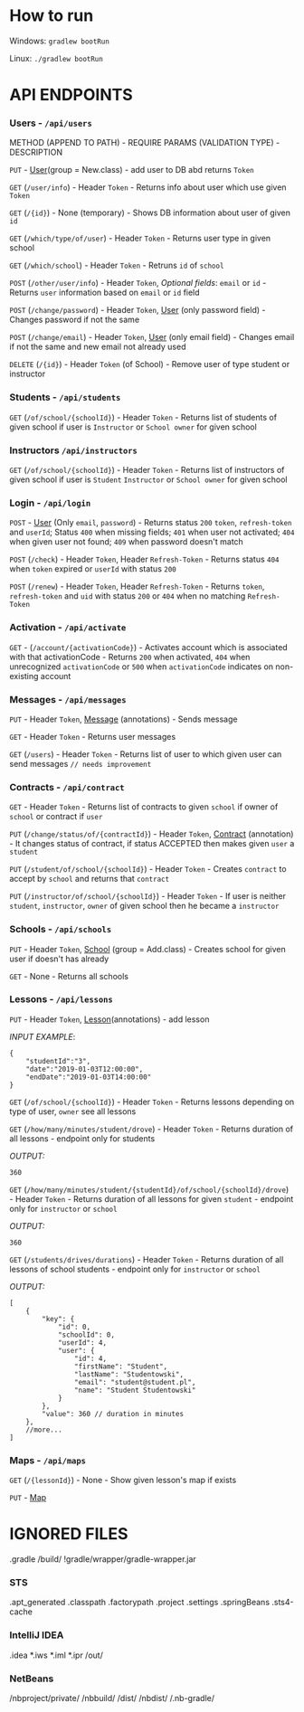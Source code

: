 # How to run
Windows: `gradlew bootRun`

Linux: `./gradlew bootRun`

# API ENDPOINTS

### Users - `/api/users`

METHOD (APPEND TO PATH) - REQUIRE PARAMS (VALIDATION TYPE) - DESCRIPTION

`PUT` - [User](src/main/java/arabella/backend/model/User.java)(group = New.class) - add user to DB abd returns `Token`

`GET` (`/user/info`) - Header `Token` - Returns info about user which use given `Token`

`GET` (`/{id}`) - None (temporary) - Shows DB information about user of given `id`

`GET` (`/which/type/of/user`) - Header `Token` - Returns user type in given school 

`GET` (`/which/school`) - Header `Token` - Retruns `id` of `school`

`POST` (`/other/user/info`) - Header `Token`, *Optional fields*: `email` or `id` - Returns `user` information based on `email` or `id` field 

`POST` (`/change/password`) - Header `Token`, [User](src/main/java/arabella/backend/model/User.java) (only password field) - Changes password if not the same

`POST` (`/change/email`) - Header `Token`, [User](src/main/java/arabella/backend/model/User.java) (only email field) - Changes email if not the same and new email not already used

`DELETE` (`/{id}`) - Header `Token` (of School) - Remove user of type student or instructor 

### Students - `/api/students`

`GET` (`/of/school/{schoolId}`) - Header `Token` - Returns list of students of given school if user is `Instructor` or `School owner` for given school

### Instructors `/api/instructors`

`GET` (`/of/school/{schoolId}`) - Header `Token` - Returns list of instructors of given school if user is `Student` `Instructor` or `School owner` for given school

### Login - `/api/login`

`POST` - [User](src/main/java/arabella/backend/model/User.java) (Only `email`, `password`) - Returns status `200` `token`, `refresh-token` and `userId`; Status `400` when missing fields; `401` when user not activated; `404` when given user not found; `409` when password doesn't match

`POST` (`/check`) - Header `Token`, Header `Refresh-Token` - Returns status `404` when `token` expired or `userId` with status `200`

`POST` (`/renew`) - Header `Token`, Header `Refresh-Token` - Returns `token`, `refresh-token` and `uid` with status `200` or `404` when no matching `Refresh-Token`

### Activation - `/api/activate`

`GET` - (`/account/{activationCode}`) - Activates account which is associated with that activationCode - Returns `200` when activated, `404` when unrecognized  `activationCode` or `500` when `activationCode` indicates on non-existing account 

### Messages - `/api/messages`

`PUT` - Header `Token`, [Message](src/main/java/arabella/backend/model/Message.java) (annotations) - Sends message

`GET` - Header `Token` - Returns user messages

`GET` (`/users`) - Header `Token` - Returns list of user to which given user can send messages  `// needs improvement`

### Contracts - `/api/contract`

`GET` - Header `Token` - Returns list of contracts to given `school` if owner of `school` or contract  if `user`

`PUT` (`/change/status/of/{contractId}`) - Header `Token`, [Contract](src/main/java/arabella/backend/model/School.java) (annotation) - It changes status of contract, if status ACCEPTED then makes given `user` a `student` 

`PUT` (`/student/of/school/{schoolId}`) - Header `Token` - Creates `contract` to accept by `school` and returns that `contract`

`PUT` (`/instructor/of/school/{schoolId}`) - Header `Token` - If user is neither `student`, `instructor`, `owner` of given school then he became a `instructor`

### Schools - `/api/schools`

`PUT` - Header `Token`, [School](src/main/java/arabella/backend/model/School.java) (group = Add.class) - Creates school for given user if doesn't has already

`GET` - None - Returns all schools

### Lessons - `/api/lessons`

`PUT` - Header `Token`, [Lesson](src/main/java/arabella/backend/model/Lesson.java)(annotations) - add lesson

*INPUT EXAMPLE*:
```
{
    "studentId":"3",
    "date":"2019-01-03T12:00:00",
    "endDate":"2019-01-03T14:00:00"
}
```

`GET` (`/of/school/{schoolId}`) - Header `Token` - Returns lessons depending on type of user, `owner` see all lessons

`GET` (`/how/many/minutes/student/drove`) - Header `Token` - Returns duration of all lessons - endpoint only for students

*OUTPUT:*
```
360
```

`GET` (`/how/many/minutes/student/{studentId}/of/school/{schoolId}/drove`) - Header `Token` - Returns duration of all lessons for given `student` - endpoint only for `instructor` or `school`

*OUTPUT:*
```
360
```

`GET` (`/students/drives/durations`) - Header `Token` - Returns duration of all lessons of school students - endpoint only for `instructor` or `school`

*OUTPUT:*
```
[
    {
        "key": {
            "id": 0,
            "schoolId": 0,
            "userId": 4,
            "user": {
                "id": 4,
                "firstName": "Student",
                "lastName": "Studentowski",
                "email": "student@student.pl",
                "name": "Student Studentowski"
            }
        },
        "value": 360 // duration in minutes
    },
    //more...
]
```

### Maps - `/api/maps`

`GET` (`/{lessonId}`) - None - Show given lesson's map if exists

`PUT` - [Map](src/main/java/arabella/backend/model/Map.java)

# IGNORED FILES

.gradle
/build/
!gradle/wrapper/gradle-wrapper.jar

### STS ###
.apt_generated
.classpath
.factorypath
.project
.settings
.springBeans
.sts4-cache

### IntelliJ IDEA ###
.idea
*.iws
*.iml
*.ipr
/out/

### NetBeans ###
/nbproject/private/
/nbbuild/
/dist/
/nbdist/
/.nb-gradle/